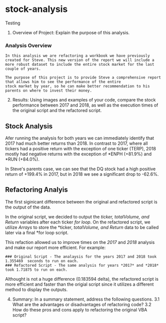 # stock-analysis

Testing 

1. Overview of Project: Explain the purpose of this analysis.
### Analysis Overview
    In this analysis we are refactoring a workbook we have previously created for Steve. This new version of the report we will include a more robust dataset to include the entire stock market for the last couple of years. 

    The purpose of this project is to provide Steve a comprehensive report that allows him to see the performance of the entire                     stock market by year, so he can make better recommendation to his parents on where to invest their money. 


2. Results: Using images and examples of your code, compare the stock performance between 2017 and 2018, as well as the execution times of the original script and the refactored script.

## Stock Analysis
Afer running the analysis for both years we can immediately identify that 2017 had much better returns than 2018. In contrast to 2017, where all tickers had a positive return with the exception of one ticker (TERP), 2018 mostly had negative returns with the exception of *ENPH (+81.9%) and *RUN (+84.0%). 

In Steve's parents case, we can see that the DQ stock had a high positive return of +199.4% in 2017, but in 2018 we see a significant drop to -62.6%. 



## Refactoring Analyis
The first siginicant difference between the original and refactored script is the output of the data. 

In the original script, we decided to output the *ticker, totalVolume, and Return* variables after each ticker *for loop*. On the refactored script, we utilize *Arrays* to store the *ticker, *totalVolume, and Return* data to be called later via a final *for loop script.  

This refaction allowed us to improve times on the *2017* and *2018* analysis and make our report more efficient. For example: 

    ### Original Script - The analaysis for the years 2017 and 2018 took 1.355469  seconds to run on each.
    ### Refactored Script - The same analysis for years *2017* and *2018* took 1.71875 to run on each. 
    
Althought is not a huge difference (0.183594 delta), the refactored script is more efficient and faster than the origial script since it utilizes a different method to display the outputs.


4. Summary: In a summary statement, address the following questions.
        3.1 What are the advantages or disadvantages of refactoring code?
        3.2 How do these pros and cons apply to refactoring the original VBA script?
